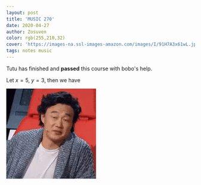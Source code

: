 ```yaml
---
layout: post
title: 'MUSIC 270'
date: 2020-04-27
author: Zosuven
color: rgb(255,210,32)
cover: 'https://images-na.ssl-images-amazon.com/images/I/91H7A3x61wL.jpg'
tags: notes music
---
```


Tutu has finished and **passed** this course with bobo's help.

Let $x=5$, $y=3$, then we have

![](/pics/tenor.gif)
